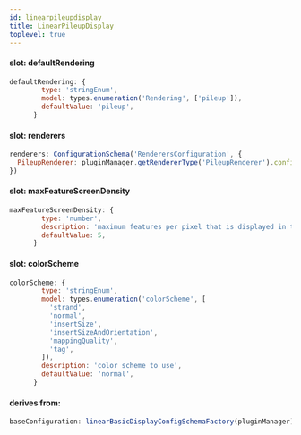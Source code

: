 ```yaml
---
id: linearpileupdisplay
title: LinearPileupDisplay
toplevel: true
---
```


#### slot: defaultRendering

```js
defaultRendering: {
        type: 'stringEnum',
        model: types.enumeration('Rendering', ['pileup']),
        defaultValue: 'pileup',
      }
```

#### slot: renderers

```js
renderers: ConfigurationSchema('RenderersConfiguration', {
  PileupRenderer: pluginManager.getRendererType('PileupRenderer').configSchema,
})
```

#### slot: maxFeatureScreenDensity

```js
maxFeatureScreenDensity: {
        type: 'number',
        description: 'maximum features per pixel that is displayed in the view',
        defaultValue: 5,
      }
```

#### slot: colorScheme

```js
colorScheme: {
        type: 'stringEnum',
        model: types.enumeration('colorScheme', [
          'strand',
          'normal',
          'insertSize',
          'insertSizeAndOrientation',
          'mappingQuality',
          'tag',
        ]),
        description: 'color scheme to use',
        defaultValue: 'normal',
      }
```

#### derives from:

```js
baseConfiguration: linearBasicDisplayConfigSchemaFactory(pluginManager)
```
